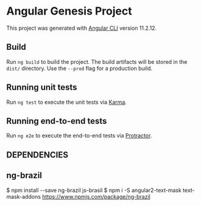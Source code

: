 # Angular Genesis Project
This project was generated with [Angular CLI](https://github.com/angular/angular-cli) version 11.2.12.

## Build
Run `ng build` to build the project. The build artifacts will be stored in the `dist/` directory. Use the `--prod` flag for a production build.

## Running unit tests
Run `ng test` to execute the unit tests via [Karma](https://karma-runner.github.io).

## Running end-to-end tests
Run `ng e2e` to execute the end-to-end tests via [Protractor](http://www.protractortest.org/).

## DEPENDENCIES

## ng-brazil
$ npm install --save ng-brazil js-brasil
$ npm i -S angular2-text-mask text-mask-addons
https://www.npmjs.com/package/ng-brazil